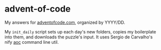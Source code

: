 # advent-of-code

My answers for [adventofcode.com](https://adventofcode.com), organized by YYYY/DD.

My `init_daily` script sets up each day's new folders, copies my boilerplate into them, and downloads the puzzle's input. It uses Sergio de Carvalho's nify [aoc](https://github.com/scarvalhojr/aoc-cli) command line util.
